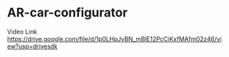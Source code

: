 # AR-car-configurator

Video Link
https://drive.google.com/file/d/1p0LHpJyBN_mBlE12PcCiKxfMAfm02z46/view?usp=drivesdk
